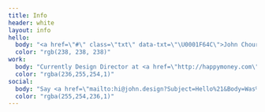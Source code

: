 ```yaml
---
title: Info
header: white
layout: info
hello:
  body: "<a href=\"#\" class=\"txt\" data-txt=\"\U0001F64C\">John Choura Jr.</a> is a <a href=\"#\" class=\"txt\" data-txt=\"\U0001F601\">Multidisciplinary Designer</a> and <a href=\"#\" class=\"txt\" data-txt=\"\U0001F635\">Artist</a> in <a href=\"#\" class=\"txt\" data-txt=\"☀️\">Long Beach</a>, California.\n"
  color: "rgb(238, 238, 238)"
work:
  body: "Currently Design Director at <a href=\"http://happymoney.com\" class=\"txt\" data-txt=\"\U0001F388\">Happy Money</a>. <del>Previously at Biola Art Dept., Envoy, Signal, and Biola Marketing.</del>"
  color: "rgba(236,255,254,1)"
social:
  body: "Say <a href=\"mailto:hi@john.design?Subject=Hello%21&Body=Was%20looking%20at%20your%20website%20and%20wanted%20to%20say%20hello%21\" class=\"txt\" data-txt=\"\U0001F44B\">Hello</a>, or follow me on <a href=\"http://twitter.com/johnchourajr\" class=\"txt\" data-txt=\"twitter\">Twitter</a>, <a href=\"http://dribbble.com/johnchourajr\" class=\"txt\" data-txt=\"dribbble\">Dribbble</a>, <a href=\"http://instagram.com/johnchoura\" class=\"txt\" data-txt=\"instagram\">Instagram</a>, and <a href=\"http://github.com/johnchourajr\" class=\"txt\" data-txt=\"github\">Github</a>.\n"
  color: "rgba(255,254,236,1)"
---
```

